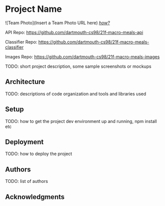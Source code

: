 # Project Name

![Team Photo](Insert a Team Photo URL here)
[*how?*](https://help.github.com/articles/about-readmes/#relative-links-and-image-paths-in-readme-files)

API Repo: https://github.com/dartmouth-cs98/21f-macro-meals-api 

Classifier Repo: https://github.com/dartmouth-cs98/21f-macro-meals-classifier 

Images Repo: https://github.com/dartmouth-cs98/21f-macro-meals-images

TODO: short project description, some sample screenshots or mockups

## Architecture

TODO:  descriptions of code organization and tools and libraries used

## Setup

TODO: how to get the project dev environment up and running, npm install etc

## Deployment

TODO: how to deploy the project

## Authors

TODO: list of authors

## Acknowledgments
